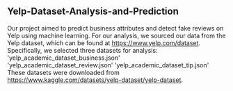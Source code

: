 ## Yelp-Dataset-Analysis-and-Prediction
Our project aimed to predict business attributes and detect fake reviews on Yelp using machine learning. For our analysis, we sourced our data from the Yelp dataset, which can be found at https://www.yelp.com/dataset. Specifically, we selected three datasets for analysis: 
'yelp_academic_dataset_business.json'
'yelp_academic_dataset_review.json'
'yelp_academic_dataset_tip.json'
These datasets were downloaded from https://www.kaggle.com/datasets/yelp-dataset/yelp-dataset.
